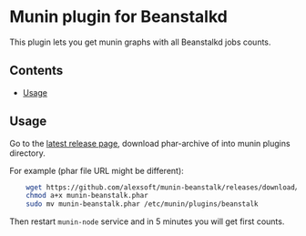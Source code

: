 # Munin plugin for Beanstalkd

This plugin lets you get munin graphs with all Beanstalkd jobs counts.

## Contents

- [Usage](#usage)

## Usage

Go to the [latest release page](https://github.com/alexsoft/munin-beanstalk/releases/latest), download phar-archive of into munin plugins directory.

For example (phar file URL might be different):

```sh
    wget https://github.com/alexsoft/munin-beanstalk/releases/download/v0.0.1/munin-beanstalk.phar
    chmod a+x munin-beanstalk.phar
    sudo mv munin-beanstalk.phar /etc/munin/plugins/beanstalk
```

Then restart `munin-node` service and in 5 minutes you will get first counts.
